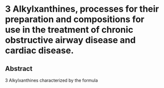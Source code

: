 # 3 Alkylxanthines, processes for their preparation and compositions for use in the treatment of chronic obstructive airway disease and cardiac disease.

## Abstract
3 Alkylxanthines characterized by the formula